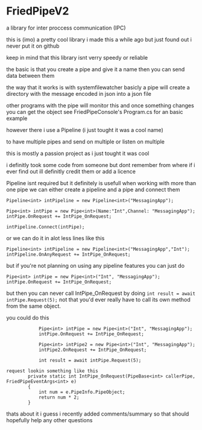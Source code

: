 # FriedPipeV2
a library for inter proccess communication (IPC)

this is (imo) a pretty cool library
i made this a while ago but just found out i never put it on github

keep in mind that this library isnt verry speedy or reliable

the basic is that you create a pipe and give it a name
then you can send data between them

the way that it works is with systemfilewatcher
basicly a pipe will create a directory with the message encoded in json into a json file

other programs with the pipe will monitor this and once something changes you can get the object
see FriedPipeConsole's Program.cs for an basic example

however there i use a Pipeline (i just tought it was a cool name)

to have multiple pipes and send on multiple or listen on multiple

this is mostly a passion project as i just tought it was cool

i definitly took some code from someone but dont remember from where if i ever find out ill definitly credit them or add a licence

Pipeline isnt required but it definitely is usefull when working with more than one pipe
we can either
create a pipeline and a pipe and connect them
```
Pipeline<int> intPipeline = new Pipeline<int>("MessagingApp");

Pipe<int> intPipe = new Pipe<int>(Name:"Int",Channel: "MessagingApp");
intPipe.OnRequest += IntPipe_OnRequest;

intPipeline.Connect(intPipe);
```

or we can do it in alot less lines like this
```
Pipeline<int> intPipeline = new Pipeline<int>("MessagingApp","Int");
intPipeline.OnAnyRequest += IntPipe_OnRequest;
```

but if you're not planning on using any pipeline features you can just do
```
Pipe<int> intPipe = new Pipe<int>("Int", "MessagingApp");
intPipe.OnRequest += IntPipe_OnRequest;
```
but then you can never call IntPipe_OnRequest by doing `int result = await intPipe.Request(5);`
not that you'd ever really have to call its own method from the same object.

you could do this
```
            Pipe<int> intPipe = new Pipe<int>("Int", "MessagingApp");
            intPipe.OnRequest += IntPipe_OnRequest;

            Pipe<int> intPipe2 = new Pipe<int>("Int", "MessagingApp");
            intPipe2.OnRequest += IntPipe_OnRequest;

            int result = await intPipe.Request(5);
```
```
request lookin something like this
        private static int IntPipe_OnRequest(PipeBase<int> callerPipe, FriedPipeEventArgs<int> e)
        {
            int num = e.PipeInfo.PipeObject;
            return num * 2;
        }
```

thats about it i guess
i recently added comments/summary so that should hopefully help any other questions


